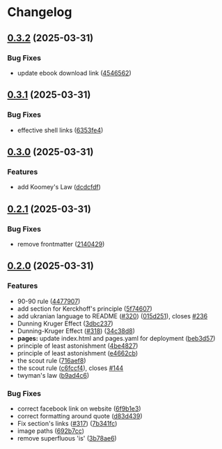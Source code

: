 # Changelog

## [0.3.2](https://github.com/dwmkerr/hacker-laws/compare/v0.3.1...v0.3.2) (2025-03-31)


### Bug Fixes

* update ebook download link ([4546562](https://github.com/dwmkerr/hacker-laws/commit/454656237d9508c8fadafffbc1c1286fc134f8cf))

## [0.3.1](https://github.com/dwmkerr/hacker-laws/compare/v0.3.0...v0.3.1) (2025-03-31)


### Bug Fixes

* effective shell links ([6353fe4](https://github.com/dwmkerr/hacker-laws/commit/6353fe4b8f044456d66dac0af950e41989c56c5a))

## [0.3.0](https://github.com/dwmkerr/hacker-laws/compare/v0.2.1...v0.3.0) (2025-03-31)


### Features

* add Koomey's Law ([dcdcfdf](https://github.com/dwmkerr/hacker-laws/commit/dcdcfdfc25ee121b6bcb931a71e185fa7ffeedcd))

## [0.2.1](https://github.com/dwmkerr/hacker-laws/compare/v0.2.0...v0.2.1) (2025-03-31)


### Bug Fixes

* remove frontmatter ([2140429](https://github.com/dwmkerr/hacker-laws/commit/2140429b959a8284b452c3fa05e1c9fd03e5ebab))

## [0.2.0](https://github.com/dwmkerr/hacker-laws/compare/v0.1.0...v0.2.0) (2025-03-31)


### Features

* 90-90 rule ([4477907](https://github.com/dwmkerr/hacker-laws/commit/44779074caa6495198214100e5bd0a886cc1e680))
* add section for Kerckhoff's principle ([5f74607](https://github.com/dwmkerr/hacker-laws/commit/5f74607c63d3a76009ec0546ba515f8f7c1d3864))
* add ukranian language to README ([#320](https://github.com/dwmkerr/hacker-laws/issues/320)) ([015d251](https://github.com/dwmkerr/hacker-laws/commit/015d25197f808d66c4dfebcdd0b54675af6a3eae)), closes [#236](https://github.com/dwmkerr/hacker-laws/issues/236)
* Dunning Kruger Effect ([3dbc237](https://github.com/dwmkerr/hacker-laws/commit/3dbc237c1f1c59e809969320cc0ae4347a4b45c3))
* Dunning-Kruger Effect ([#318](https://github.com/dwmkerr/hacker-laws/issues/318)) ([34c38d8](https://github.com/dwmkerr/hacker-laws/commit/34c38d87edba4b0e36d2ad9488b97d0c77f9b550))
* **pages:** update index.html and pages.yaml for deployment ([beb3d57](https://github.com/dwmkerr/hacker-laws/commit/beb3d57a6a5a3a38aa9e692ed13eb01060b85ded))
* principle of least astonishment ([4be4827](https://github.com/dwmkerr/hacker-laws/commit/4be482731b6a6009453af7d303d3cd2470a2e73e))
* principle of least astonishment ([e4662cb](https://github.com/dwmkerr/hacker-laws/commit/e4662cbc27d04fb968220837633034420b7fb11a))
* the scout rule ([716aef8](https://github.com/dwmkerr/hacker-laws/commit/716aef807e758bd8df976f323089db525da9f708))
* the scout rule ([c6fccf4](https://github.com/dwmkerr/hacker-laws/commit/c6fccf4978d9483637fba8c7887127abad3de581)), closes [#144](https://github.com/dwmkerr/hacker-laws/issues/144)
* twyman's law ([b9ad4c6](https://github.com/dwmkerr/hacker-laws/commit/b9ad4c6f99f991a1bda9a2cfdddef62787e6ae82))


### Bug Fixes

* correct facebook link on website ([6f9b1e3](https://github.com/dwmkerr/hacker-laws/commit/6f9b1e33345bc1332428f0fba8c7aa2900147500))
* correct formatting around quote ([d83d439](https://github.com/dwmkerr/hacker-laws/commit/d83d439df89e8af50ae53bafa3a791f8d92a6991))
* Fix section's links ([#317](https://github.com/dwmkerr/hacker-laws/issues/317)) ([7b341fc](https://github.com/dwmkerr/hacker-laws/commit/7b341fc0d205f076e25ff8fedb972e652201c3c6))
* image paths ([692b7cc](https://github.com/dwmkerr/hacker-laws/commit/692b7cca1a97eb62384db170297b504f51ea408e))
* remove superfluous 'is' ([3b78ae6](https://github.com/dwmkerr/hacker-laws/commit/3b78ae65f02fca457bb8adbf113135e1ed042a46))
